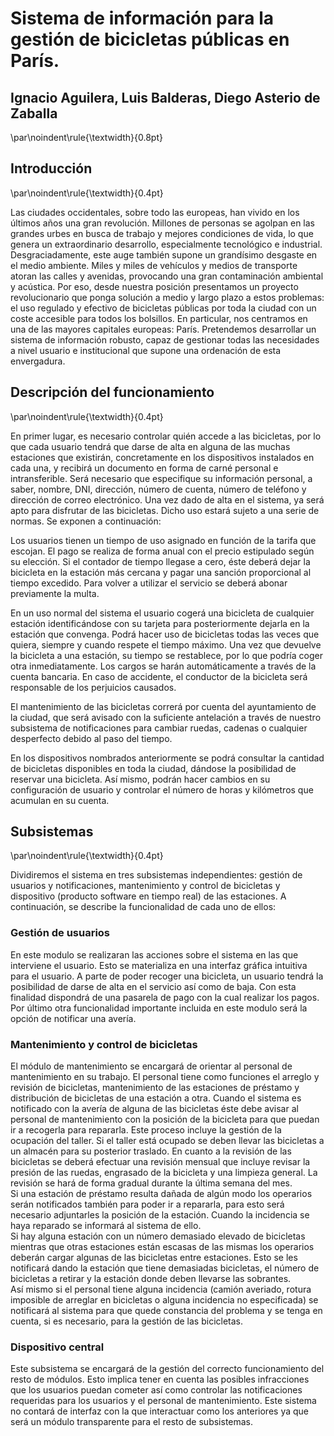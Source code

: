 # Sistema de información para la gestión de bicicletas públicas en París.
## Ignacio Aguilera, Luis Balderas, Diego Asterio de Zaballa
\par\noindent\rule{\textwidth}{0.8pt}  

## Introducción
\par\noindent\rule{\textwidth}{0.4pt}  

Las ciudades occidentales, sobre todo las europeas, han vivido en los últimos años una gran revolución. Millones de personas se agolpan en las grandes urbes en busca de trabajo y mejores condiciones de vida, lo que genera un extraordinario desarrollo, especialmente tecnológico e industrial. Desgraciadamente, este auge también supone un grandísimo desgaste en el medio ambiente. Miles y miles de vehículos y medios de transporte atoran las calles y avenidas, provocando una gran contaminación ambiental y acústica. Por eso, desde nuestra posición presentamos un proyecto revolucionario que ponga solución a medio y largo plazo a estos problemas: el uso regulado y efectivo de bicicletas públicas por toda la ciudad con un coste accesible para todos los bolsillos. En particular, nos centramos en una de las mayores capitales europeas: París. Pretendemos desarrollar un sistema de información robusto, capaz de gestionar todas las necesidades a nivel usuario e institucional que supone una ordenación de esta envergadura.  


## Descripción del funcionamiento
\par\noindent\rule{\textwidth}{0.4pt}

En primer lugar, es necesario controlar quién accede a las bicicletas, por lo que cada usuario tendrá que darse de alta en alguna de las muchas estaciones que existirán, concretamente en los dispositivos instalados en cada una, y recibirá un documento en forma de carné personal e intransferible. Será necesario que especifique su información personal, a saber, nombre, DNI, dirección, número de cuenta, número de teléfono y dirección de correo electrónico. Una vez dado de alta en el sistema, ya será apto para disfrutar de las bicicletas. Dicho uso estará sujeto a una serie de normas. Se exponen a continuación:

Los usuarios tienen un tiempo de uso asignado en función de la tarifa que escojan. El pago se realiza de forma anual con el precio estipulado según su elección. Si el contador de tiempo llegase a cero, éste deberá dejar la bicicleta en la estación más cercana y pagar una sanción proporcional al tiempo excedido. Para volver a utilizar el servicio se deberá abonar previamente la multa.  

En un uso normal del sistema el usuario cogerá una bicicleta de cualquier estación identificándose con su tarjeta para posteriormente dejarla en la estación que convenga. Podrá hacer uso de bicicletas todas las veces que quiera, siempre y cuando respete el tiempo máximo. Una vez que devuelve la bicicleta a una estación, su tiempo se restablece, por lo que podría coger otra inmediatamente. Los cargos se harán automáticamente a través de la cuenta bancaria. En caso de accidente, el conductor de la bicicleta será responsable de los perjuicios causados.

El mantenimiento de las bicicletas correrá por cuenta del ayuntamiento de la ciudad, que será avisado con la suficiente antelación a través de nuestro subsistema de notificaciones para cambiar ruedas, cadenas o cualquier desperfecto debido al paso del tiempo.

En los dispositivos nombrados anteriormente se podrá consultar la cantidad de bicicletas disponibles en toda la ciudad, dándose la posibilidad de reservar una bicicleta. Así mismo, podrán hacer cambios en su configuración de usuario y controlar el número de horas y kilómetros que acumulan en su cuenta.

## Subsistemas
\par\noindent\rule{\textwidth}{0.4pt}

Dividiremos el sistema en tres subsistemas independientes: gestión de usuarios y notificaciones, mantenimiento y control de bicicletas y dispositivo (producto software en tiempo real) de las estaciones. A continuación, se describe la funcionalidad de cada uno de ellos:

### Gestión de usuarios

En este modulo se realizaran las acciones sobre el sistema en las que interviene el usuario. Esto se materializa en una interfaz gráfica intuitiva para el usuario. A parte de poder recoger una bicicleta, un usuario tendrá la posibilidad de darse de alta en el servicio así como de baja. Con esta finalidad dispondrá de una pasarela de pago con la cual realizar los pagos. Por último otra funcionalidad importante incluida en este modulo será la opción de notificar una avería.

### Mantenimiento y control de bicicletas

El módulo de mantenimiento se encargará de orientar al personal de mantenimiento en su trabajo. El personal tiene como funciones el arreglo y revisión de bicicletas, mantenimiento de las estaciones de préstamo y distribución de bicicletas de una estación a otra.
Cuando el sistema es notificado con la avería de alguna de las bicicletas éste debe avisar al personal de mantenimiento con la posición de la bicicleta para que puedan ir a recogerla para repararla. Este proceso incluye la gestión de la ocupación del taller. Si el taller está ocupado se deben llevar las bicicletas a un almacén para su posterior traslado. En cuanto a la revisión de las bicicletas se deberá efectuar una revisión mensual que incluye revisar la presión de las ruedas, engrasado de la bicicleta y una limpieza general. La revisión se hará de forma gradual durante la última semana del mes.  
Si una estación de préstamo resulta dañada de algún modo los operarios serán notificados también para poder ir a repararla, para esto será necesario adjuntarles la posición de la estación. Cuando la incidencia se haya reparado se informará al sistema de ello.  
Si hay alguna estación con un número demasiado elevado de bicicletas mientras que otras estaciones están escasas de las mismas los operarios deberán cargar algunas de las bicicletas entre estaciones. Esto se les notificará dando la estación que tiene demasiadas bicicletas, el número de bicicletas a retirar y la estación donde deben llevarse las sobrantes.  
Así mismo si el personal tiene alguna incidencia (camión averiado, rotura imposible de arreglar en bicicletas o alguna incidencia no especificada) se notificará al sistema para que quede constancia del problema y se tenga en cuenta, si es necesario, para la gestión de las bicicletas.

### Dispositivo central

Este subsistema se encargará de la gestión del correcto funcionamiento del resto de módulos. Esto implica tener en cuenta las posibles infracciones que los usuarios puedan cometer así como controlar las notificaciones requeridas para los usuarios y el personal de mantenimiento. Este sistema no contará de interfaz con la que interactuar como los anteriores ya que será un módulo transparente para el resto de subsistemas.
